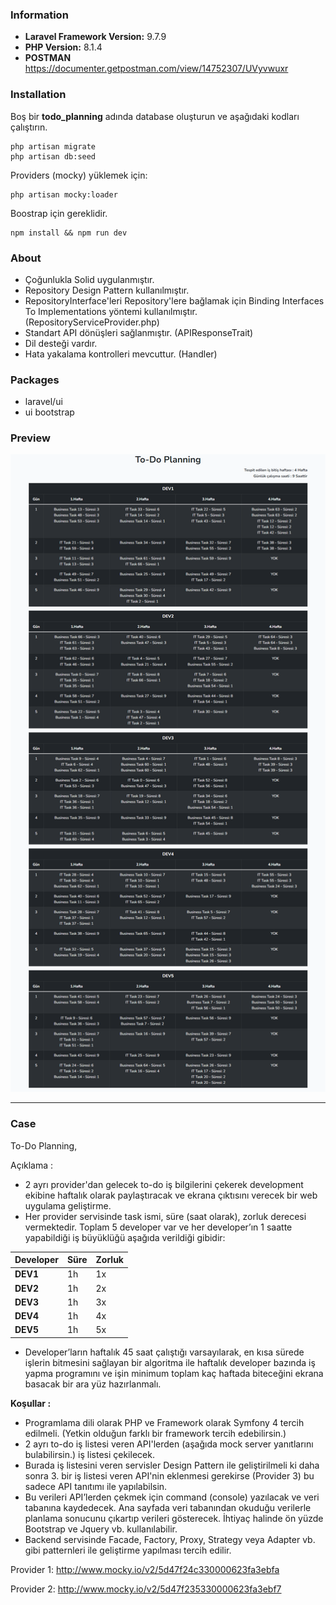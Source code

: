 ### Information
- **Laravel Framework Version:** 9.7.9
- **PHP Version:** 8.1.4
- **POSTMAN** https://documenter.getpostman.com/view/14752307/UVyvwuxr

### Installation
Boş bir **todo_planning** adında database oluşturun ve aşağıdaki kodları çalıştırın.
```
php artisan migrate
php artisan db:seed
```

Providers (mocky) yüklemek için:
```
php artisan mocky:loader
```
Boostrap için gereklidir.
```
npm install && npm run dev
```

### About

- Çoğunlukla Solid uygulanmıştır.
- Repository Design Pattern kullanılmıştır.
- RepositoryInterface'leri Repository'lere bağlamak için Binding Interfaces To Implementations yöntemi kullanılmıştır.(RepositoryServiceProvider.php)
- Standart API dönüşleri sağlanmıştır. (APIResponseTrait)
- Dil desteği vardır.
- Hata yakalama kontrolleri mevcuttur. (Handler)

### Packages

- laravel/ui
- ui bootstrap
### Preview
![To-Do-Planning!](public/images/todo-planning.png "To-Do-Planning")

---

### Case
To-Do Planning,

Açıklama :
- 2 ayrı provider'dan gelecek to-do iş bilgilerini çekerek development ekibine haftalık
olarak paylaştıracak ve ekrana çıktısını verecek bir web uygulama geliştirme.
- Her provider servisinde task ismi, süre (saat olarak), zorluk derecesi vermektedir.
Toplam 5 developer var ve her developer’ın 1 saatte yapabildiği iş büyüklüğü aşağıda
verildiği gibidir:

| **Developer** | Süre | Zorluk |
|---------------|------|--------|
| **DEV1**      | 1h   | 1x     |
| **DEV2**      | 1h   | 2x     |
| **DEV3**      | 1h   | 3x     |
| **DEV4**      | 1h   | 4x     |
| **DEV5**      | 1h   | 5x     |
- Developer’ların haftalık 45 saat çalıştığı varsayılarak, en kısa sürede işlerin bitmesini
sağlayan bir algoritma ile haftalık developer bazında iş yapma programını ve işin minimum
toplam kaç haftada biteceğini ekrana basacak bir ara yüz hazırlanmalı.

**Koşullar :**
- Programlama dili olarak PHP ve Framework olarak Symfony 4 tercih edilmeli. (Yetkin
olduğun farklı bir framework tercih edebilirsin.)
- 2 ayrı to-do iş listesi veren API'lerden (aşağıda mock server yanıtlarını bulabilirsin.) iş
listesi çekilecek.
- Burada iş listesini veren servisler Design Pattern ile geliştirilmeli ki daha sonra 3. bir iş
listesi veren API'nin eklenmesi gerekirse (Provider 3) bu sadece API tanıtımı ile yapılabilsin.
- Bu verileri API’lerden çekmek için command (console) yazılacak ve veri tabanına
kaydedecek. Ana sayfada veri tabanından okuduğu verilerle planlama sonucunu çıkartıp
verileri gösterecek. İhtiyaç halinde ön yüzde Bootstrap ve Jquery vb. kullanılabilir.
- Backend servisinde Facade, Factory, Proxy, Strategy veya Adapter vb. gibi patternleri ile
geliştirme yapılması tercih edilir.

Provider 1:
http://www.mocky.io/v2/5d47f24c330000623fa3ebfa

Provider 2:
http://www.mocky.io/v2/5d47f235330000623fa3ebf7



